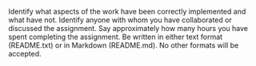 



Identify what aspects of the work have been correctly implemented and what have not.
Identify anyone with whom you have collaborated or discussed the assignment.
Say approximately how many hours you have spent completing the assignment.
Be written in either text format (README.txt) or in Markdown (README.md). No other formats will be accepted.